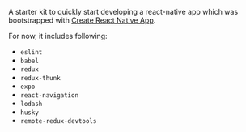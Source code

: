 A starter kit to quickly start developing a react-native app which was bootstrapped with [Create React Native App](https://github.com/react-community/create-react-native-app).

For now, it includes following:
* `eslint`
* `babel`
* `redux`
* `redux-thunk`
* `expo`
* `react-navigation`
* `lodash`
* `husky`
* `remote-redux-devtools`
